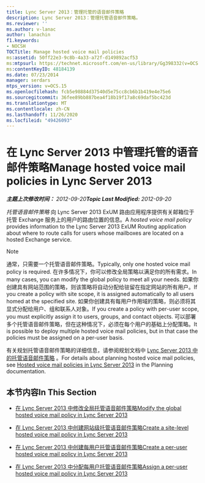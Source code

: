 ```yaml
---
title: Lync Server 2013：管理托管的语音邮件策略
description: Lync Server 2013：管理托管语音邮件策略。
ms.reviewer: ''
ms.author: v-lanac
author: lanachin
f1.keywords:
- NOCSH
TOCTitle: Manage hosted voice mail policies
ms:assetid: 50ff22e3-9c8b-4a33-a72f-d149892acf53
ms:mtpsurl: https://technet.microsoft.com/en-us/library/Gg398332(v=OCS.15)
ms:contentKeyID: 48184139
ms.date: 07/23/2014
manager: serdars
mtps_version: v=OCS.15
ms.openlocfilehash: fcb5e98884d37540d5e75cc8cb6b1b419e4e75e6
ms.sourcegitcommit: 36fee89bb887bea4f18b19f17a8c69daf5bc423d
ms.translationtype: MT
ms.contentlocale: zh-CN
ms.lasthandoff: 11/26/2020
ms.locfileid: "49426093"
---
```

# <a name="manage-hosted-voice-mail-policies-in-lync-server-2013"></a><span data-ttu-id="b9986-103">在 Lync Server 2013 中管理托管的语音邮件策略</span><span class="sxs-lookup"><span data-stu-id="b9986-103">Manage hosted voice mail policies in Lync Server 2013</span></span>

<div data-xmlns="http://www.w3.org/1999/xhtml">

<div class="topic" data-xmlns="http://www.w3.org/1999/xhtml" data-msxsl="urn:schemas-microsoft-com:xslt" data-cs="https://msdn.microsoft.com/">

<div data-asp="https://msdn2.microsoft.com/asp">



</div>

<div id="mainSection">

<div id="mainBody"><span data-ttu-id="b9986-104">

<span> </span></span><span class="sxs-lookup"><span data-stu-id="b9986-104">

<span> </span></span></span>

<span data-ttu-id="b9986-105">_**主题上次修改时间：** 2012-09-20_</span><span class="sxs-lookup"><span data-stu-id="b9986-105">_**Topic Last Modified:** 2012-09-20_</span></span>

<span data-ttu-id="b9986-106">*托管语音邮件策略* 向 Lync Server 2013 ExUM 路由应用程序提供有关邮箱位于托管 Exchange 服务上的用户的路由位置的信息。</span><span class="sxs-lookup"><span data-stu-id="b9986-106">A *hosted voice mail policy* provides information to the Lync Server 2013 ExUM Routing application about where to route calls for users whose mailboxes are located on a hosted Exchange service.</span></span>

<div>


> [!NOTE]  
> <span data-ttu-id="b9986-107">通常，只需要一个托管语音邮件策略。</span><span class="sxs-lookup"><span data-stu-id="b9986-107">Typically, only one hosted voice mail policy is required.</span></span> <span data-ttu-id="b9986-108">在许多情况下，你可以修改全局策略以满足你的所有需求。</span><span class="sxs-lookup"><span data-stu-id="b9986-108">In many cases, you can modify the global policy to meet all your needs.</span></span> <span data-ttu-id="b9986-109">如果你创建具有网站范围的策略，则该策略将自动分配给驻留在指定网站的所有用户。</span><span class="sxs-lookup"><span data-stu-id="b9986-109">If you create a policy with site scope, it is assigned automatically to all users homed at the specified site.</span></span> <span data-ttu-id="b9986-110">如果你创建具有每用户作用域的策略，则必须将其显式分配给用户、组和联系人对象。</span><span class="sxs-lookup"><span data-stu-id="b9986-110">If you create a policy with per-user scope, you must explicitly assign it to users, groups, and contact objects.</span></span> <span data-ttu-id="b9986-111">可以部署多个托管语音邮件策略，但在这种情况下，必须在每个用户的基础上分配策略。</span><span class="sxs-lookup"><span data-stu-id="b9986-111">It is possible to deploy multiple hosted voice mail policies, but in that case the policies must be assigned on a per-user basis.</span></span>



</div>

<span data-ttu-id="b9986-112">有关规划托管语音邮件策略的详细信息，请参阅规划文档中 [Lync Server 2013 中的托管语音邮件策略](lync-server-2013-hosted-voice-mail-policies.md) 。</span><span class="sxs-lookup"><span data-stu-id="b9986-112">For details about planning hosted voice mail policies, see [Hosted voice mail policies in Lync Server 2013](lync-server-2013-hosted-voice-mail-policies.md) in the Planning documentation.</span></span>

<div>

## <a name="in-this-section"></a><span data-ttu-id="b9986-113">本节内容</span><span class="sxs-lookup"><span data-stu-id="b9986-113">In This Section</span></span>

  - [<span data-ttu-id="b9986-114">在 Lync Server 2013 中修改全局托管语音邮件策略</span><span class="sxs-lookup"><span data-stu-id="b9986-114">Modify the global hosted voice mail policy in Lync Server 2013</span></span>](lync-server-2013-modify-the-global-hosted-voice-mail-policy.md)

  - [<span data-ttu-id="b9986-115">在 Lync Server 2013 中创建网站级托管语音邮件策略</span><span class="sxs-lookup"><span data-stu-id="b9986-115">Create a site-level hosted voice mail policy in Lync Server 2013</span></span>](lync-server-2013-create-a-site-level-hosted-voice-mail-policy.md)

  - [<span data-ttu-id="b9986-116">在 Lync Server 2013 中创建每用户托管语音邮件策略</span><span class="sxs-lookup"><span data-stu-id="b9986-116">Create a per-user hosted voice mail policy in Lync Server 2013</span></span>](lync-server-2013-create-a-per-user-hosted-voice-mail-policy.md)

  - [<span data-ttu-id="b9986-117">在 Lync Server 2013 中分配每用户托管语音邮件策略</span><span class="sxs-lookup"><span data-stu-id="b9986-117">Assign a per-user hosted voice mail policy in Lync Server 2013</span></span>](lync-server-2013-assign-a-per-user-hosted-voice-mail-policy.md)

<span data-ttu-id="b9986-118"></div>

</div>

<span> </span>

</div>

</div>

</span><span class="sxs-lookup"><span data-stu-id="b9986-118"></div>

</div>

<span> </span>

</div>

</div>

</span></span></div>

